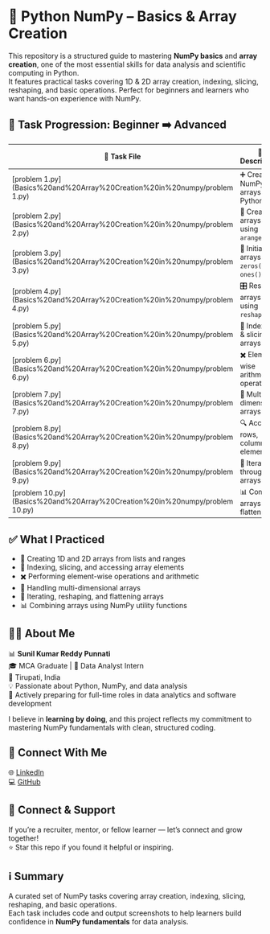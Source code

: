 # 🧵 Python NumPy – Basics & Array Creation

This repository is a structured guide to mastering **NumPy basics** and **array creation**, one of the most essential skills for data analysis and scientific computing in Python.  
It features practical tasks covering 1D & 2D array creation, indexing, slicing, reshaping, and basic operations. Perfect for beginners and learners who want hands-on experience with NumPy.

## 📂 Task Progression: Beginner ➡️ Advanced

| 🧪 Task File | 📄 Description | 📷 Output Screenshot |
|--------------|----------------|-------------------|
[problem 1.py](Basics%20and%20Array%20Creation%20in%20numpy/problem 1.py) | ➕ Create NumPy arrays from Python lists | ![problem 1](problem%201.png)
[problem 2.py](Basics%20and%20Array%20Creation%20in%20numpy/problem 2.py) | 🔢 Create arrays using `arange()` | ![problem 2](problem%202.png)
[problem 3.py](Basics%20and%20Array%20Creation%20in%20numpy/problem 3.py) | 🧮 Initialize arrays with `zeros()` & `ones()` | ![problem 3](problem%203.png)
[problem 4.py](Basics%20and%20Array%20Creation%20in%20numpy/problem 4.py) | 🎛️ Reshape arrays using `reshape()` | ![problem 4](problem%204.png)
[problem 5.py](Basics%20and%20Array%20Creation%20in%20numpy/problem 5.py) | 🔄 Indexing & slicing arrays | ![problem 5](problem%205.png)
[problem 6.py](Basics%20and%20Array%20Creation%20in%20numpy/problem 6.py) | ✖️ Element-wise arithmetic operations | ![problem 6](problem%206.png)
[problem 7.py](Basics%20and%20Array%20Creation%20in%20numpy/problem 7.py) | 🧊 Multi-dimensional arrays | ![problem 7](problem%207.png)
[problem 8.py](Basics%20and%20Array%20Creation%20in%20numpy/problem 8.py) | 🔍 Access rows, columns & elements | ![problem 8](problem%208.png)
[problem 9.py](Basics%20and%20Array%20Creation%20in%20numpy/problem 9.py) | 🔗 Iterating through arrays | ![problem 9](problem%209.png)
[problem 10.py](Basics%20and%20Array%20Creation%20in%20numpy/problem 10.py) | 📊 Combine arrays & flatten | ![problem 10](problem%2010.png)


## ✅ What I Practiced
- 📌 Creating 1D and 2D arrays from lists and ranges  
- 🔄 Indexing, slicing, and accessing array elements  
- ✖️ Performing element-wise operations and arithmetic  
- 🧊 Handling multi-dimensional arrays  
- 🔗 Iterating, reshaping, and flattening arrays  
- 📊 Combining arrays using NumPy utility functions  

## 👨‍💻 About Me
📊 **Sunil Kumar Reddy Punnati**  
🎓 MCA Graduate | 💼 Data Analyst Intern  
📍 Tirupati, India  
💡 Passionate about Python, NumPy, and data analysis  
🚀 Actively preparing for full-time roles in data analytics and software development  

I believe in **learning by doing**, and this project reflects my commitment to mastering NumPy fundamentals with clean, structured coding.

## 🔗 Connect With Me
🌐 [LinkedIn](https://www.linkedin.com/in/sunil-kumar-reddy-punnati-a0a279308/)  
💻 [GitHub](https://github.com/sunilkumarreddypunnati/Basics-and-Array-creations-of-python-numpy)  

## 🙌 Connect & Support
If you’re a recruiter, mentor, or fellow learner — let’s connect and grow together!  
⭐ Star this repo if you found it helpful or inspiring.

## ℹ️ Summary
A curated set of NumPy tasks covering array creation, indexing, slicing, reshaping, and basic operations.  
Each task includes code and output screenshots to help learners build confidence in **NumPy fundamentals** for data analysis.
